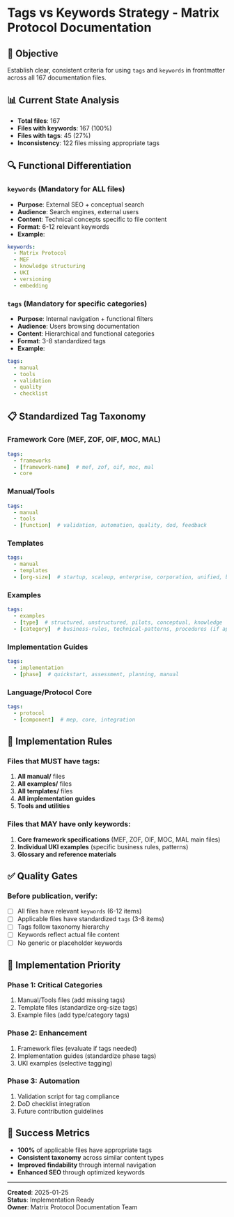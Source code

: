 # Tags vs Keywords Strategy - Matrix Protocol Documentation

## 🎯 Objective
Establish clear, consistent criteria for using `tags` and `keywords` in frontmatter across all 167 documentation files.

## 📊 Current State Analysis
- **Total files**: 167
- **Files with keywords**: 167 (100%)
- **Files with tags**: 45 (27%)
- **Inconsistency**: 122 files missing appropriate tags

## 🔍 Functional Differentiation

### `keywords` (Mandatory for ALL files)
- **Purpose**: External SEO + conceptual search
- **Audience**: Search engines, external users
- **Content**: Technical concepts specific to file content
- **Format**: 6-12 relevant keywords
- **Example**:
```yaml
keywords:
  - Matrix Protocol
  - MEF
  - knowledge structuring
  - UKI
  - versioning
  - embedding
```

### `tags` (Mandatory for specific categories)
- **Purpose**: Internal navigation + functional filters
- **Audience**: Users browsing documentation
- **Content**: Hierarchical and functional categories
- **Format**: 3-8 standardized tags
- **Example**:
```yaml
tags:
  - manual
  - tools
  - validation
  - quality
  - checklist
```

## 📋 Standardized Tag Taxonomy

### Framework Core (MEF, ZOF, OIF, MOC, MAL)
```yaml
tags:
  - frameworks
  - [framework-name]  # mef, zof, oif, moc, mal
  - core
```

### Manual/Tools
```yaml
tags:
  - manual
  - tools
  - [function]  # validation, automation, quality, dod, feedback
```

### Templates
```yaml
tags:
  - manual
  - templates
  - [org-size]  # startup, scaleup, enterprise, corporation, unified, basic
```

### Examples
```yaml
tags:
  - examples
  - [type]  # structured, unstructured, pilots, conceptual, knowledge
  - [category]  # business-rules, technical-patterns, procedures (if applicable)
```

### Implementation Guides
```yaml
tags:
  - implementation
  - [phase]  # quickstart, assessment, planning, manual
```

### Language/Protocol Core
```yaml
tags:
  - protocol
  - [component]  # mep, core, integration
```

## 🔧 Implementation Rules

### Files that MUST have tags:
1. **All manual/** files
2. **All examples/** files  
3. **All templates/** files
4. **All implementation guides**
5. **Tools and utilities**

### Files that MAY have only keywords:
1. **Core framework specifications** (MEF, ZOF, OIF, MOC, MAL main files)
2. **Individual UKI examples** (specific business rules, patterns)
3. **Glossary and reference materials**

## ✅ Quality Gates

### Before publication, verify:
- [ ] All files have relevant `keywords` (6-12 items)
- [ ] Applicable files have standardized `tags` (3-8 items)
- [ ] Tags follow taxonomy hierarchy
- [ ] Keywords reflect actual file content
- [ ] No generic or placeholder keywords

## 🚀 Implementation Priority

### Phase 1: Critical Categories
1. Manual/Tools files (add missing tags)
2. Template files (standardize org-size tags)
3. Example files (add type/category tags)

### Phase 2: Enhancement
1. Framework files (evaluate if tags needed)
2. Implementation guides (standardize phase tags)
3. UKI examples (selective tagging)

### Phase 3: Automation
1. Validation script for tag compliance
2. DoD checklist integration
3. Future contribution guidelines

## 📏 Success Metrics
- **100%** of applicable files have appropriate tags
- **Consistent taxonomy** across similar content types
- **Improved findability** through internal navigation
- **Enhanced SEO** through optimized keywords

---

**Created**: 2025-01-25  
**Status**: Implementation Ready  
**Owner**: Matrix Protocol Documentation Team